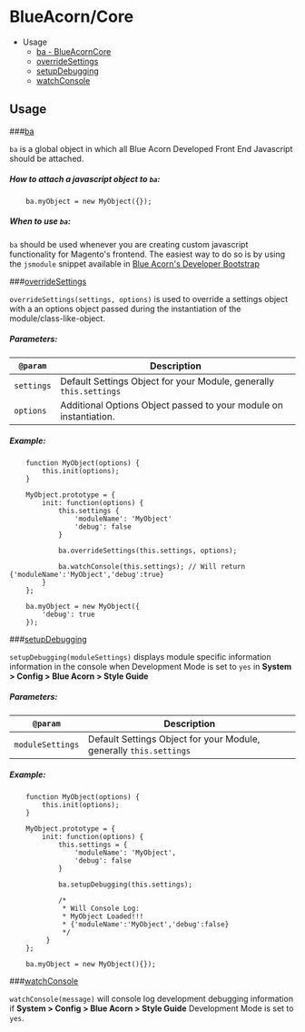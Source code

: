# BlueAcorn/Core

* Usage
    * [ba - BlueAcornCore](#ba)
    * [overrideSettings](#overridesettings)
    * [setupDebugging](#setupdebugging)
    * [watchConsole](#watch)

## Usage

###[ba](id:ba)

`ba` is a global object in which all Blue Acorn Developed Front End Javascript should be attached.

##### How to attach a javascript object to `ba`:

		ba.myObject = new MyObject({});

##### When to use `ba`:

`ba` should be used whenever you are creating custom javascript functionality for Magento's frontend.  The easiest way to do so is by using the `jsmodule` snippet available in [Blue Acorn's Developer Bootstrap](https://github.com/BlueAcornInc/developer-bootstrap)

###[overrideSettings](id:overridesettings)

`overrideSettings(settings, options)` is used to override a settings object with a an options object passed during the instantiation of the module/class-like-object.

##### Parameters:

| `@param` | Description |
|----------|-------------|
| `settings` | Default Settings Object for your Module, generally `this.settings` |
| `options` | Additional Options Object passed to your module on instantiation. |

##### Example:

		function MyObject(options) {
			this.init(options);
		}
		
		MyObject.prototype = {
			init: function(options) {
				this.settings {
					'moduleName': 'MyObject'
					'debug': false
				}
				
				ba.overrideSettings(this.settings, options);
				
				ba.watchConsole(this.settings); // Will return {'moduleName':'MyObject','debug':true}
			}
		};
		
		ba.myObject = new MyObject({
			'debug': true
		});
		
###[setupDebugging](id:setupdebugging)

`setupDebugging(moduleSettings)` displays module specific information information in the console when Development Mode is set to `yes` in **System > Config > Blue Acorn > Style Guide**

##### Parameters:

| `@param` | Description |
|----------|-------------|
| `moduleSettings` | Default Settings Object for your Module, generally `this.settings` |

##### Example:

		function MyObject(options) {
			this.init(options);
		}
		
		MyObject.prototype = {
			init: function(options) {
				this.settings = {
					'moduleName': 'MyObject',
					'debug': false
				}
			
				ba.setupDebugging(this.settings);
				
				/* 
				 * Will Console Log:
				 * MyObject Loaded!!!
				 * {'moduleName':'MyObject','debug':false}
				 */
			 }
		};
		
		ba.myObject = new MyObject(){});
		
###[watchConsole](id:watch)

`watchConsole(message)` will console log development debugging information if **System > Config > Blue Acorn > Style Guide** Development Mode is set to `yes`.